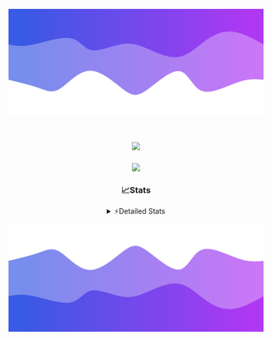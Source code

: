 ![Header](./header.png)
<div align="center">

<h1 align="center">
  <a href="https://git.io/typing-svg">
    <img src="https://readme-typing-svg.herokuapp.com/?lines=Hello,+There!+%F0%9F%91%8B;This+is+chicho.;Owner+on+Ocean;&center=true&size=25">
  </a>
</h1>
  
<p align="center">
  <img src="https://lanyard.cnrad.dev/api/852683595378196480" />
</p>

### 📈Stats
<details>
    <summary> ⚡Detailed Stats</summary>
    <br/>

<!--START_SECTION:waka-->
![Code Time](http://img.shields.io/badge/Code%20Time-525%20hrs%2044%20mins-blue)

![Profile Views](http://img.shields.io/badge/Profile%20Views-1-blue)

**🐱 My GitHub Data** 

> 📦 43.8 kB Used in GitHub's Storage 
 > 
> 🏆 48 Contributions in the Year 2023
 > 
> 🚫 Not Opted to Hire
 > 
> 📜 12 Public Repositories 
 > 
> 🔑 7 Private Repositories 
 > 
**I'm a Night 🦉** 

```text
🌞 Morning                17 commits          █░░░░░░░░░░░░░░░░░░░░░░░░   04.89 % 
🌆 Daytime                38 commits          ███░░░░░░░░░░░░░░░░░░░░░░   10.92 % 
🌃 Evening                153 commits         ███████████░░░░░░░░░░░░░░   43.97 % 
🌙 Night                  140 commits         ██████████░░░░░░░░░░░░░░░   40.23 % 
```
📅 **I'm Most Productive on Tuesday** 

```text
Monday                   19 commits          █░░░░░░░░░░░░░░░░░░░░░░░░   05.46 % 
Tuesday                  102 commits         ███████░░░░░░░░░░░░░░░░░░   29.31 % 
Wednesday                62 commits          ████░░░░░░░░░░░░░░░░░░░░░   17.82 % 
Thursday                 45 commits          ███░░░░░░░░░░░░░░░░░░░░░░   12.93 % 
Friday                   38 commits          ███░░░░░░░░░░░░░░░░░░░░░░   10.92 % 
Saturday                 31 commits          ██░░░░░░░░░░░░░░░░░░░░░░░   08.91 % 
Sunday                   51 commits          ████░░░░░░░░░░░░░░░░░░░░░   14.66 % 
```


📊 **This Week I Spent My Time On** 

```text
🕑︎ Time Zone: America/Argentina/Buenos_Aires

💬 Programming Languages: 
JavaScript               13 hrs 39 mins      █████████████░░░░░░░░░░░░   51.10 % 
Python                   7 hrs 43 mins       ███████░░░░░░░░░░░░░░░░░░   28.89 % 
HTML                     4 hrs 13 mins       ████░░░░░░░░░░░░░░░░░░░░░   15.82 % 
JSON                     50 mins             █░░░░░░░░░░░░░░░░░░░░░░░░   03.16 % 
CSS                      16 mins             ░░░░░░░░░░░░░░░░░░░░░░░░░   01.01 % 

🔥 Editors: 
VS Code                  26 hrs 42 mins      █████████████████████████   100.00 % 

🐱‍💻 Projects: 
Unknown Project          12 hrs 56 mins      ████████████░░░░░░░░░░░░░   48.42 % 
ecommerce                6 hrs 51 mins       ██████░░░░░░░░░░░░░░░░░░░   25.69 % 
Coder                    6 hrs 14 mins       ██████░░░░░░░░░░░░░░░░░░░   23.37 % 
ecommerce-coder          40 mins             █░░░░░░░░░░░░░░░░░░░░░░░░   02.52 % 

💻 Operating System: 
Windows                  26 hrs 42 mins      █████████████████████████   100.00 % 
```

**I Mostly Code in JavaScript** 

```text
JavaScript               9 repos             ████████░░░░░░░░░░░░░░░░░   32.14 % 
HTML                     4 repos             ████░░░░░░░░░░░░░░░░░░░░░   14.29 % 
CSS                      4 repos             ████░░░░░░░░░░░░░░░░░░░░░   14.29 % 
C#                       2 repos             ██░░░░░░░░░░░░░░░░░░░░░░░   07.14 % 
Batchfile                1 repo              █░░░░░░░░░░░░░░░░░░░░░░░░   03.57 % 
```




 Last Updated on 15/11/2023 19:10:22 UTC
<!--END_SECTION:waka-->
</details>

![Footer](./footer.png)

